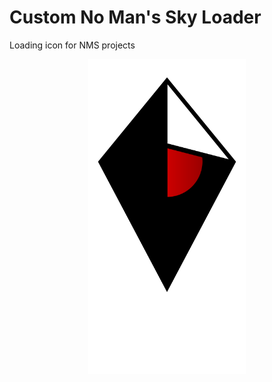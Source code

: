 # Custom No Man's Sky Loader

Loading icon for NMS projects

<div align="center">
  <img src="https://raw.githubusercontent.com/AssistantNMS/nms-loader/ad9ed46839cfd9a887b7160c33a6062bcb796a6b/loader.svg" width="50%" />
</div>
